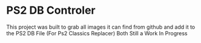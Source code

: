 # PS2 DB Controler

This project was built to grab all images it can find from github and add it to the PS2 DB File (For Ps2 Classics Replacer)
Both Still a Work In Progress
